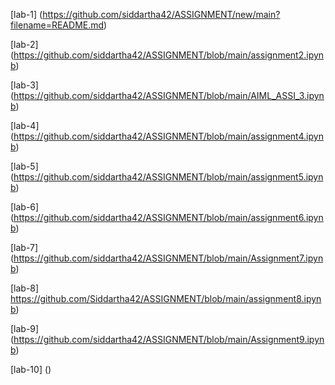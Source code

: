 [lab-1] (https://github.com/siddartha42/ASSIGNMENT/new/main?filename=README.md)

[lab-2] (https://github.com/siddartha42/ASSIGNMENT/blob/main/assignment2.ipynb)

[lab-3] (https://github.com/siddartha42/ASSIGNMENT/blob/main/AIML_ASSI_3.ipynb)

[lab-4] (https://github.com/siddartha42/ASSIGNMENT/blob/main/assignment4.ipynb)

[lab-5] (https://github.com/siddartha42/ASSIGNMENT/blob/main/assignment5.ipynb)

[lab-6] (https://github.com/siddartha42/ASSIGNMENT/blob/main/assignment6.ipynb)

[lab-7] (https://github.com/siddartha42/ASSIGNMENT/blob/main/Assignment7.ipynb)

[lab-8]  https://github.com/Siddartha42/ASSIGNMENT/blob/main/assignment8.ipynb)

[lab-9] (https://github.com/siddartha42/ASSIGNMENT/blob/main/Assignment9.ipynb)

[lab-10] ()
